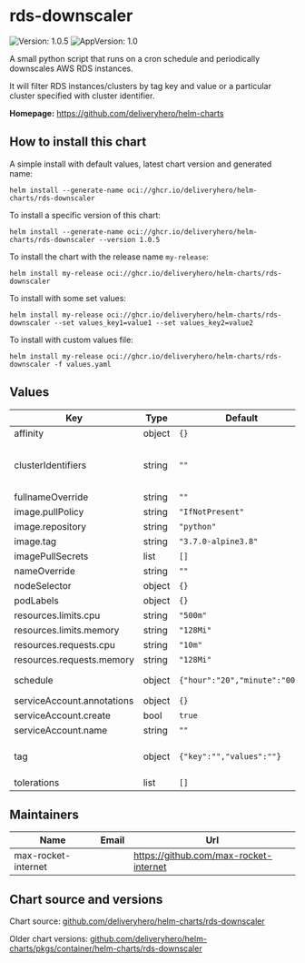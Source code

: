 # rds-downscaler

![Version: 1.0.5](https://img.shields.io/badge/Version-1.0.5-informational?style=flat-square) ![AppVersion: 1.0](https://img.shields.io/badge/AppVersion-1.0-informational?style=flat-square)

A small python script that runs on a cron schedule and periodically downscales AWS RDS instances.

It will filter RDS instances/clusters by tag key and value or a particular cluster specified with cluster identifier.

**Homepage:** <https://github.com/deliveryhero/helm-charts>

## How to install this chart

A simple install with default values, latest chart version and generated name:

```console
helm install --generate-name oci://ghcr.io/deliveryhero/helm-charts/rds-downscaler
```

To install a specific version of this chart:

```console
helm install --generate-name oci://ghcr.io/deliveryhero/helm-charts/rds-downscaler --version 1.0.5
```

To install the chart with the release name `my-release`:

```console
helm install my-release oci://ghcr.io/deliveryhero/helm-charts/rds-downscaler
```

To install with some set values:

```console
helm install my-release oci://ghcr.io/deliveryhero/helm-charts/rds-downscaler --set values_key1=value1 --set values_key2=value2
```

To install with custom values file:

```console
helm install my-release oci://ghcr.io/deliveryhero/helm-charts/rds-downscaler -f values.yaml
```

## Values

| Key | Type | Default | Description |
|-----|------|---------|-------------|
| affinity | object | `{}` |  |
| clusterIdentifiers | string | `""` | A comma separated string with RDS Aurora Cluster Identifiers |
| fullnameOverride | string | `""` |  |
| image.pullPolicy | string | `"IfNotPresent"` |  |
| image.repository | string | `"python"` |  |
| image.tag | string | `"3.7.0-alpine3.8"` |  |
| imagePullSecrets | list | `[]` |  |
| nameOverride | string | `""` |  |
| nodeSelector | object | `{}` |  |
| podLabels | object | `{}` |  |
| resources.limits.cpu | string | `"500m"` |  |
| resources.limits.memory | string | `"128Mi"` |  |
| resources.requests.cpu | string | `"10m"` |  |
| resources.requests.memory | string | `"128Mi"` |  |
| schedule | object | `{"hour":"20","minute":"00"}` | Cron schedule of the downscale job |
| serviceAccount.annotations | object | `{}` |  |
| serviceAccount.create | bool | `true` |  |
| serviceAccount.name | string | `""` |  |
| tag | object | `{"key":"","values":""}` | AWS tag used to find RDS instances/clusters |
| tolerations | list | `[]` |  |

## Maintainers

| Name | Email | Url |
| ---- | ------ | --- |
| max-rocket-internet |  | <https://github.com/max-rocket-internet> |

## Chart source and versions

Chart source: [github.com/deliveryhero/helm-charts/rds-downscaler](https://github.com/deliveryhero/helm-charts/tree/master/stable/rds-downscaler)

Older chart versions: [github.com/deliveryhero/helm-charts/pkgs/container/helm-charts/rds-downscaler](https://github.com/deliveryhero/helm-charts/pkgs/container/helm-charts%2Frds-downscaler)
